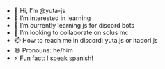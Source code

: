 - 👋 Hi, I’m @yuta-js
- 👀 I’m interested in learning
- 🌱 I’m currently learning js for discord bots
- 💞️ I’m looking to collaborate on solus mc
- 📫 How to reach me in discord: yuta.js or itadori.js
- 😄 Pronouns: he/him
- ⚡ Fun fact: I speak spanish!

<!---
yuta-js/yuta-js is a ✨ special ✨ repository because its `README.md` (this file) appears on your GitHub profile.
You can click the Preview link to take a look at your changes.
--->
